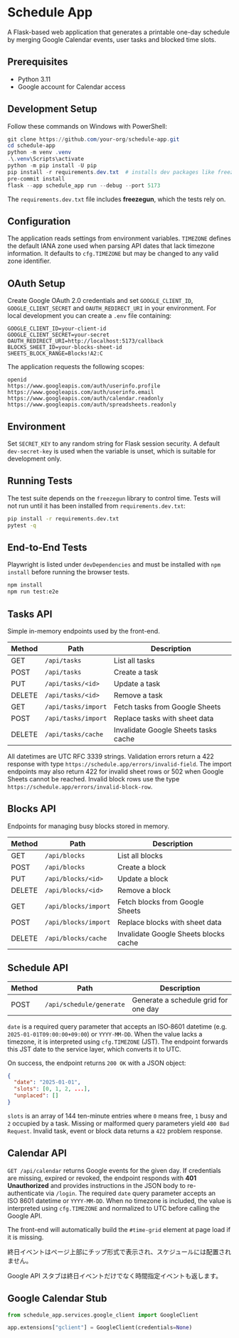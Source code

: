 # Schedule App

A Flask-based web application that generates a printable one-day schedule by merging Google Calendar events, user tasks and blocked time slots.

## Prerequisites

- Python 3.11
- Google account for Calendar access

## Development Setup

Follow these commands on Windows with PowerShell:

```powershell
git clone https://github.com/your-org/schedule-app.git
cd schedule-app
python -m venv .venv
.\.venv\Scripts\activate
python -m pip install -U pip
pip install -r requirements.dev.txt  # installs dev packages like freezegun
pre-commit install
flask --app schedule_app run --debug --port 5173
```

The `requirements.dev.txt` file includes **freezegun**, which the tests rely on.

## Configuration

The application reads settings from environment variables. `TIMEZONE` defines
the default IANA zone used when parsing API dates that lack timezone
information. It defaults to `cfg.TIMEZONE` but may be changed to any valid zone
identifier.

## OAuth Setup

Create Google OAuth 2.0 credentials and set `GOOGLE_CLIENT_ID`,
`GOOGLE_CLIENT_SECRET` and `OAUTH_REDIRECT_URI` in your environment. For local
development you can create a `.env` file containing:

```env
GOOGLE_CLIENT_ID=your-client-id
GOOGLE_CLIENT_SECRET=your-secret
OAUTH_REDIRECT_URI=http://localhost:5173/callback
BLOCKS_SHEET_ID=your-blocks-sheet-id
SHEETS_BLOCK_RANGE=Blocks!A2:C
```

The application requests the following scopes:

```
openid
https://www.googleapis.com/auth/userinfo.profile
https://www.googleapis.com/auth/userinfo.email
https://www.googleapis.com/auth/calendar.readonly
https://www.googleapis.com/auth/spreadsheets.readonly
```

## Environment

Set `SECRET_KEY` to any random string for Flask session security. A default
`dev-secret-key` is used when the variable is unset, which is suitable for
development only.

## Running Tests

The test suite depends on the `freezegun` library to control time. Tests will
not run until it has been installed from `requirements.dev.txt`:

```bash
pip install -r requirements.dev.txt
pytest -q
```

## End-to-End Tests

Playwright is listed under `devDependencies` and must be installed with `npm install` before running the browser tests.

```bash
npm install
npm run test:e2e
```


## Tasks API

Simple in-memory endpoints used by the front-end.

| Method | Path | Description |
| ------ | ---- | ----------- |
| GET | `/api/tasks` | List all tasks |
| POST | `/api/tasks` | Create a task |
| PUT | `/api/tasks/<id>` | Update a task |
| DELETE | `/api/tasks/<id>` | Remove a task |
| GET | `/api/tasks/import` | Fetch tasks from Google Sheets |
| POST | `/api/tasks/import` | Replace tasks with sheet data |
| DELETE | `/api/tasks/cache` | Invalidate Google Sheets tasks cache |

All datetimes are UTC RFC 3339 strings. Validation errors return a 422 response with type `https://schedule.app/errors/invalid-field`. The import endpoints may also return 422 for invalid sheet rows or 502 when Google Sheets cannot be reached.
Invalid block rows use the type `https://schedule.app/errors/invalid-block-row`.

## Blocks API

Endpoints for managing busy blocks stored in memory.

| Method | Path | Description |
| ------ | ---- | ----------- |
| GET | `/api/blocks` | List all blocks |
| POST | `/api/blocks` | Create a block |
| PUT | `/api/blocks/<id>` | Update a block |
| DELETE | `/api/blocks/<id>` | Remove a block |
| GET | `/api/blocks/import` | Fetch blocks from Google Sheets |
| POST | `/api/blocks/import` | Replace blocks with sheet data |
| DELETE | `/api/blocks/cache` | Invalidate Google Sheets blocks cache |

## Schedule API

| Method | Path | Description |
| ------ | ---- | ----------- |
| POST | `/api/schedule/generate` | Generate a schedule grid for one day |

`date` is a required query parameter that accepts an ISO‑8601 datetime
(e.g. `2025-01-01T09:00:00+09:00`) or `YYYY-MM-DD`. When the value lacks a
timezone, it is interpreted using `cfg.TIMEZONE` (JST). The endpoint forwards
this JST date to the service layer, which converts it to UTC.
<!-- TODO: support selecting different scheduling algorithms -->
On success, the endpoint returns `200 OK` with a JSON object:


```json
{
  "date": "2025-01-01",
  "slots": [0, 1, 2, ...],
  "unplaced": []
}
```

`slots` is an array of 144 ten-minute entries where `0` means free, `1` busy and
`2` occupied by a task. Missing or malformed query parameters yield
`400 Bad Request`. Invalid task, event or block data returns a `422` problem
response.


## Calendar API

`GET /api/calendar` returns Google events for the given day. If credentials are
missing, expired or revoked, the endpoint responds with **401 Unauthorized** and
provides instructions in the JSON body to re-authenticate via `/login`.
The required `date` query parameter accepts an ISO 8601 datetime or
`YYYY-MM-DD`. When no timezone is included, the value is interpreted using
`cfg.TIMEZONE` and normalized to UTC before calling the
Google API.

The front-end will automatically build the `#time-grid` element at page load if
it is missing.

終日イベントはページ上部にチップ形式で表示され、スケジュールには配置されません。

Google API スタブは終日イベントだけでなく時間指定イベントも返します。


## Google Calendar Stub

```python
from schedule_app.services.google_client import GoogleClient

app.extensions["gclient"] = GoogleClient(credentials=None)
```

